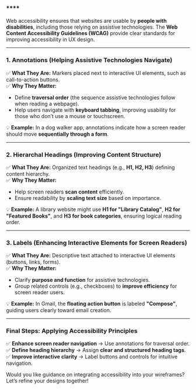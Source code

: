 

### ****

Web accessibility ensures that websites are usable by **people with disabilities**, including those relying on assistive technologies. The **Web Content Accessibility Guidelines (WCAG)** provide clear standards for improving accessibility in UX design.

---

### **1. Annotations (Helping Assistive Technologies Navigate)**
✅ **What They Are:** Markers placed next to interactive UI elements, such as call-to-action buttons.  
✅ **Why They Matter:**  
- Define **traversal order** (the sequence assistive technologies follow when reading a webpage).  
- Help users navigate with **keyboard tabbing**, improving usability for those who don’t use a mouse or touchscreen.  

💡 **Example:** In a dog walker app, annotations indicate how a screen reader should move **sequentially through a form**.

---

### **2. Hierarchal Headings (Improving Content Structure)**
✅ **What They Are:** Organized text headings (e.g., **H1, H2, H3**) defining content hierarchy.  
✅ **Why They Matter:**  
- Help screen readers **scan content** efficiently.  
- Ensure readability by **scaling text size** based on importance.  

💡 **Example:** A library website might use **H1 for "Library Catalog"**, **H2 for "Featured Books"**, and **H3 for book categories**, ensuring logical reading order.

---

### **3. Labels (Enhancing Interactive Elements for Screen Readers)**
✅ **What They Are:** Descriptive text attached to interactive UI elements (buttons, links, forms).  
✅ **Why They Matter:**  
- Clarify **purpose and function** for assistive technologies.  
- Group related controls (e.g., checkboxes) to **improve efficiency** for screen reader users.  

💡 **Example:** In Gmail, the **floating action button** is labeled **"Compose"**, guiding users clearly toward email creation.

---

### **Final Steps: Applying Accessibility Principles**
✅ **Enhance screen reader navigation** → Use annotations for traversal order.  
✅ **Define heading hierarchy** → Assign **clear and structured heading tags**.  
✅ **Improve interactive clarity** → Label buttons and controls for intuitive navigation.  

Would you like guidance on integrating accessibility into your wireframes? Let’s refine your designs together!

